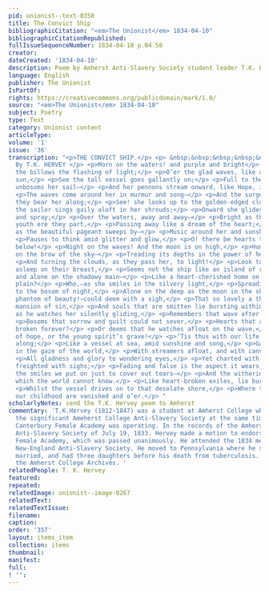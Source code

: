 ```yaml
---
pid: unionist--text-0358
title: The Convict Ship
bibliographicCitation: "<em>The Unionist</em> 1834-04-10"
bibliographicCitationRepublished: 
fullIssueSequenceNumber: 1834-04-10 p.04.58
creator: 
dateCreated: '1834-04-10'
description: Poem by Amherst Anti-Slavery Society student leader T.K. Hervey
language: English
publisher: The Unionist
IsPartOf: 
rights: https://creativecommons.org/publicdomain/mark/1.0/
source: "<em>The Unionist</em> 1834-04-10"
subject: Poetry
type: Text
category: Unionist content
articleType: 
volume: '1'
issue: '36'
transcription: "<p>THE CONVICT SHIP.</p> <p> &nbsp;&nbsp;&nbsp;&nbsp;&nbsp;&nbsp;&nbsp;&nbsp;&nbsp;&nbsp;&nbsp;&nbsp;&nbsp;&nbsp;&nbsp;&nbsp;&nbsp;&nbsp;&nbsp;&nbsp;&nbsp;&nbsp;&nbsp;
  By T.K. HERVEY </p> <p>Morn on the waters! and purple and bright</p> <p>Bursts on
  the billows the flashing of light;</p> <p>O’er the glad waves, like a child of the
  sun,</p> <p>See the tall vessel goes gallantly on;</p> <p>Full to the breeze she
  unbosoms her sail—</p> <p>And her pennons stream onward, like Hope, in the gale;</p>
  <p>The waves come around her in murmur and song—</p> <p>And the surges rejoice as
  they bear her along;</p> <p>See! she looks up to the golden-edged clouds,</p> <p>And
  the sailor sings gaily aloft in her shrouds;</p> <p>Onward she glides amid ripple
  and spray,</p> <p>Over the waters, away and away—</p> <p>Bright as the visions of
  youth ere they part,</p> <p>Passing away like a dream of the heart;</p> <p>Who,
  as the beautiful pageant sweeps by—</p> <p>Music around her and sunshine on high—</p>
  <p>Pauses to think amid glitter and glow,</p> <p>O! there be hearts that are breaking
  below!</p> <p>Night on the waves! And the moon is on high,</p> <p>Hung like a gem
  on the brow of the sky—</p> <p>Treading its depths in the power of her might,</p>
  <p>And turning the clouds, as they pass her, to light!</p> <p>Look to the waters!
  asleep on their breast,</p> <p>Seems not the ship like an island of rest,</p> <p>Bright
  and alone on the shadowy main—</p> <p>Like a heart-cherished home on some desolate
  plain?</p> <p>Who,—as she smiles in the silvery light,</p> <p>Spreading her wings
  to the bosom of night,</p> <p>Alone on the deep as the moon in the sky—</p> <p>A
  phantom of beauty!—could deem with a sigh,</p> <p>That so lovely a thing is the
  mansion of sin,</p> <p>And souls that are smitten lie bursting within?</p> <p>Who,
  as he watches her silently gliding,</p> <p>Remembers that wave after wave is dividing</p>
  <p>Bosoms that sorrow and guilt could not sever,</p> <p>Hearts that are parted and
  broken forever?</p> <p>Or deems that he watches afloat on the wave,</p> <p>The death-bed
  of hope, or the young spirit’s grave!</p> <p>‘Tis thus with our life as it passes
  along;</p> <p>Like a vessel at sea, amid sunshine and song,</p> <p>Gaily we glide
  in the gaze of the world,</p> <p>With streamers afloat, and with canvass unfurled—</p>
  <p>All gladness and glory to wondering eyes,</p> <p>Yet charted with sorrow and
  freighted with sighs;</p> <p>Fading and false is the aspect it wears,</p> <p>As
  the smiles we put on just to cover out tears—</p> <p>And the withering thoughts
  which the world cannot know.</p> <p>Like heart-broken exiles, lie burning below—</p>
  <p>Whilst the vessel drives on to that desolate shore,</p> <p>Where the dreams of
  our childhood are vanished and o’er.</p> "
scholarlyNotes: send the T.K. Hervey poem to Amherst
commentary: 'T.K.Hervey (1812-1847) was a student at Amherst College who organized
  the significant Ameherst College Anti-Slavery Society at the same time that the
  Canterbury Female Academy was operating. In the records of the Amherst Auxiliary
  Anti-Slavery Society of July 19, 1833. Hervey made a motion to endorse the Canterbury
  Female Academy, which was passed unanimously. He attended the 1834 meeting of the
  New-England Anti-Slavery Society. He moved to Pennsylvania where he started a school,
  married, and had three daughters before his death from tuberculosis. Materials in
  the Amherst College Archives. '
relatedPeople: T. K. Hervey
featured: 
repeated: 
relatedImage: unionist--image-0267
relatedText: 
relatedTextIssue: 
filename: 
caption: 
order: '357'
layout: items_item
collection: items
thumbnail: 
manifest: 
full: 
! '': 
---
```

